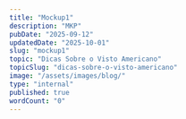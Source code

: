 ```yaml
---
title: "Mockup1"
description: "MKP"
pubDate: "2025-09-12"
updatedDate: "2025-10-01"
slug: "mockup1"
topic: "Dicas Sobre o Visto Americano"
topicSlug: "dicas-sobre-o-visto-americano"
image: "/assets/images/blog/"
type: "internal"
published: true
wordCount: "0"
---
```


